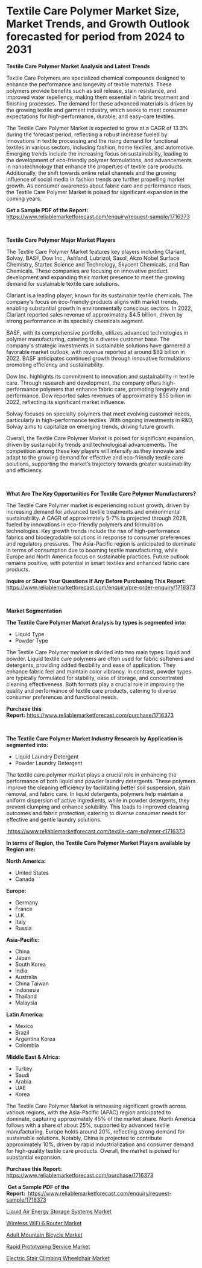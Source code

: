 <p><h1>Textile Care Polymer Market Size, Market Trends, and Growth Outlook forecasted for period from 2024 to 2031</h1></p><p><strong>Textile Care Polymer Market Analysis and Latest Trends</strong></p>
<p><p>Textile Care Polymers are specialized chemical compounds designed to enhance the performance and longevity of textile materials. These polymers provide benefits such as soil release, stain resistance, and improved water repellency, making them essential in fabric treatment and finishing processes. The demand for these advanced materials is driven by the growing textile and garment industry, which seeks to meet consumer expectations for high-performance, durable, and easy-care textiles.</p><p>The Textile Care Polymer Market is expected to grow at a CAGR of 13.3% during the forecast period, reflecting a robust increase fueled by innovations in textile processing and the rising demand for functional textiles in various sectors, including fashion, home textiles, and automotive. Emerging trends include the increasing focus on sustainability, leading to the development of eco-friendly polymer formulations, and advancements in nanotechnology that enhance the properties of textile care products. Additionally, the shift towards online retail channels and the growing influence of social media in fashion trends are further propelling market growth. As consumer awareness about fabric care and performance rises, the Textile Care Polymer Market is poised for significant expansion in the coming years.</p></p>
<p><strong>Get a Sample PDF of the Report:&nbsp;</strong> <a href="https://www.reliablemarketforecast.com/enquiry/request-sample/1716373?utm_campaign=1567&utm_medium=2&utm_source=Github&utm_content=ia&utm_term=23102024&utm_id=textile-care-polymer">https://www.reliablemarketforecast.com/enquiry/request-sample/1716373</a></p>
<p>&nbsp;</p>
<p><strong>Textile Care Polymer Major Market Players</strong></p>
<p><p>The Textile Care Polymer Market features key players including Clariant, Solvay, BASF, Dow Inc., Ashland, Lubrizol, Sasol, Akzo Nobel Surface Chemistry, Startec Science and Technology, Skycent Chemicals, and Ran Chemicals. These companies are focusing on innovative product development and expanding their market presence to meet the growing demand for sustainable textile care solutions.</p><p>Clariant is a leading player, known for its sustainable textile chemicals. The company's focus on eco-friendly products aligns with market trends, enabling substantial growth in environmentally conscious sectors. In 2022, Clariant reported sales revenue of approximately $4.5 billion, driven by strong performance in its specialty chemicals segment.</p><p>BASF, with its comprehensive portfolio, utilizes advanced technologies in polymer manufacturing, catering to a diverse customer base. The company's strategic investments in sustainable solutions have garnered a favorable market outlook, with revenue reported at around $82 billion in 2022. BASF anticipates continued growth through innovative formulations promoting efficiency and sustainability.</p><p>Dow Inc. highlights its commitment to innovation and sustainability in textile care. Through research and development, the company offers high-performance polymers that enhance fabric care, promoting longevity and performance. Dow reported sales revenues of approximately $55 billion in 2022, reflecting its significant market influence.</p><p>Solvay focuses on specialty polymers that meet evolving customer needs, particularly in high-performance textiles. With ongoing investments in R&D, Solvay aims to capitalize on emerging trends, driving future growth.</p><p>Overall, the Textile Care Polymer Market is poised for significant expansion, driven by sustainability trends and technological advancements. The competition among these key players will intensify as they innovate and adapt to the growing demand for effective and eco-friendly textile care solutions, supporting the market’s trajectory towards greater sustainability and efficiency.</p></p>
<p>&nbsp;</p>
<p><strong>What Are The Key Opportunities For Textile Care Polymer Manufacturers?</strong></p>
<p><p>The Textile Care Polymer market is experiencing robust growth, driven by increasing demand for advanced textile treatments and environmental sustainability. A CAGR of approximately 5-7% is projected through 2028, fueled by innovations in eco-friendly polymers and formulation technologies. Key growth trends include the rise of high-performance fabrics and biodegradable solutions in response to consumer preferences and regulatory pressures. The Asia-Pacific region is anticipated to dominate in terms of consumption due to booming textile manufacturing, while Europe and North America focus on sustainable practices. Future outlook remains positive, with potential in smart textiles and enhanced fabric care products.</p></p>
<p><strong>Inquire or Share Your Questions If Any Before Purchasing This Report:</strong> <a href="https://www.reliablemarketforecast.com/enquiry/pre-order-enquiry/1716373?utm_campaign=1567&utm_medium=2&utm_source=Github&utm_content=ia&utm_term=23102024&utm_id=textile-care-polymer">https://www.reliablemarketforecast.com/enquiry/pre-order-enquiry/1716373</a></p>
<p>&nbsp;</p>
<p><strong>Market Segmentation</strong></p>
<p><strong>The Textile Care Polymer Market Analysis by types is segmented into:</strong></p>
<p><ul><li>Liquid Type</li><li>Powder Type</li></ul></p>
<p><p>The Textile Care Polymer market is divided into two main types: liquid and powder. Liquid textile care polymers are often used for fabric softeners and detergents, providing added flexibility and ease of application. They enhance fabric feel and maintain color vibrancy. In contrast, powder types are typically formulated for stability, ease of storage, and concentrated cleaning effectiveness. Both formats play a crucial role in improving the quality and performance of textile care products, catering to diverse consumer preferences and functional needs.</p></p>
<p><strong>Purchase this Report:&nbsp;</strong><a href="https://www.reliablemarketforecast.com/purchase/1716373?utm_campaign=1567&utm_medium=2&utm_source=Github&utm_content=ia&utm_term=23102024&utm_id=textile-care-polymer">https://www.reliablemarketforecast.com/purchase/1716373</a></p>
<p>&nbsp;</p>
<p><strong>The Textile Care Polymer Market Industry Research by Application is segmented into:</strong></p>
<p><ul><li>Liquid Laundry Detergent</li><li>Powder Laundry Detergent</li></ul></p>
<p><p>The textile care polymer market plays a crucial role in enhancing the performance of both liquid and powder laundry detergents. These polymers improve the cleaning efficiency by facilitating better soil suspension, stain removal, and fabric care. In liquid detergents, polymers help maintain a uniform dispersion of active ingredients, while in powder detergents, they prevent clumping and enhance solubility. This leads to improved cleaning outcomes and fabric protection, catering to diverse consumer needs for effective and gentle laundry solutions.</p></p>
<p><a href="https://www.reliablemarketforecast.com/textile-care-polymer-r1716373?utm_campaign=1567&utm_medium=2&utm_source=Github&utm_content=ia&utm_term=23102024&utm_id=textile-care-polymer">&nbsp;https://www.reliablemarketforecast.com/textile-care-polymer-r1716373</a></p>
<p><strong>In terms of Region, the Textile Care Polymer Market Players available by Region are:</strong></p>
<p>
    <p> <strong> North America: </strong>
        <ul>
            <li>United States</li>
            <li>Canada</li>
        </ul>
        </p> 
    <p> <strong> Europe: </strong>
        <ul>
            <li>Germany</li>
            <li>France</li>
            <li>U.K.</li>
            <li>Italy</li>
            <li>Russia</li>
        </ul>
        </p> 
    <p> <strong> Asia-Pacific: </strong>
        <ul>
            <li>China</li>
            <li>Japan</li>
            <li>South Korea</li>
            <li>India</li>
            <li>Australia</li>
            <li>China Taiwan</li>
            <li>Indonesia</li>
            <li>Thailand</li>
            <li>Malaysia</li>
        </ul>
        </p> 
    <p> <strong> Latin America: </strong>
        <ul>
            <li>Mexico</li>
            <li>Brazil</li>
            <li>Argentina Korea</li>
            <li>Colombia</li>
        </ul>
        </p> 
    <p> <strong> Middle East & Africa: </strong>
        <ul>
            <li>Turkey</li>
            <li>Saudi</li>
            <li>Arabia</li>
            <li>UAE</li>
            <li>Korea</li>
        </ul>
    </p>
    </p>
<p><p>The Textile Care Polymer Market is witnessing significant growth across various regions, with the Asia-Pacific (APAC) region anticipated to dominate, capturing approximately 45% of the market share. North America follows with a share of about 25%, supported by advanced textile manufacturing. Europe holds around 20%, reflecting strong demand for sustainable solutions. Notably, China is projected to contribute approximately 10%, driven by rapid industrialization and consumer demand for high-quality textile care products. Overall, the market is poised for substantial expansion.</p></p>
<p><strong>Purchase this Report: </strong><a href="https://www.reliablemarketforecast.com/purchase/1716373?utm_campaign=1567&utm_medium=2&utm_source=Github&utm_content=ia&utm_term=23102024&utm_id=textile-care-polymer">https://www.reliablemarketforecast.com/purchase/1716373</a></p>
<p>&nbsp;<strong>Get a Sample PDF of the Report:&nbsp;&nbsp;</strong><a href="https://www.reliablemarketforecast.com/enquiry/request-sample/1716373?utm_campaign=1567&utm_medium=2&utm_source=Github&utm_content=ia&utm_term=23102024&utm_id=textile-care-polymer">https://www.reliablemarketforecast.com/enquiry/request-sample/1716373</a></p>
<p><strong></strong></p>
<p><p><a href="https://github.com/NargisHussain75/Market-Research-Report-List-1/blob/main/liquid-air-energy-storage-systems-market.md?utm_campaign=1567&utm_medium=2&utm_source=Github&utm_content=ia&utm_term=23102024&utm_id=textile-care-polymer">Liquid Air Energy Storage Systems Market</a></p><p><a href="https://www.linkedin.com/pulse/wireless-wifi-6-router-market-research-report-exploring-size-tovie?utm_campaign=1567&utm_medium=2&utm_source=Github&utm_content=ia&utm_term=23102024&utm_id=textile-care-polymer">Wireless WiFi 6 Router Market</a></p><p><a href="https://www.linkedin.com/pulse/future-ready-strategic-insights-global-adult-mountain-bicycle-rxrxe?utm_campaign=1567&utm_medium=2&utm_source=Github&utm_content=ia&utm_term=23102024&utm_id=textile-care-polymer">Adult Mountain Bicycle Market</a></p><p><a href="https://www.linkedin.com/pulse/navigating-global-rapid-prototyping-service-market-landscape-cq72e?utm_campaign=1567&utm_medium=2&utm_source=Github&utm_content=ia&utm_term=23102024&utm_id=textile-care-polymer">Rapid Prototyping Service Market</a></p><p><a href="https://www.linkedin.com/pulse/electric-stair-climbing-wheelchair-market-refracting-trends-consumer-zysye?utm_campaign=1567&utm_medium=2&utm_source=Github&utm_content=ia&utm_term=23102024&utm_id=textile-care-polymer">Electric Stair Climbing Wheelchair Market</a></p></p>